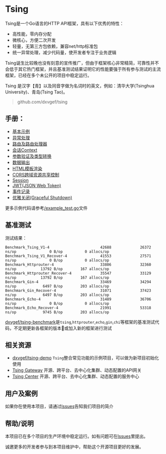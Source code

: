 # Tsing
Tsing是一个Go语言的HTTP API框架，具有以下优秀的特性：
- 高性能，零内存分配
- 微核心，方便二次开发
- 轻量，无第三方包依赖，兼容net/http标准包
- 统一异常处理，减少代码量，使开发者专注于业务逻辑

Tsing诞生比较晚也没有刻意的宣传推广，但由于框架核心非常精简，可靠性并不会低于其它热门框架，并且基准测试结果证明它的性能要强于所有参与测试的主流框架，已经在多个未公开的项目中稳定运行。

Tsing 是汉字【青】以及同音字做为名词时的英文，例如：清华大学(Tsinghua University)、青岛(Tsing Tao)。

> github.com/dxvgef/tsing

## 手册：

* [基本示例](https://github.com/dxvgef/tsing/wiki/%E5%9F%BA%E6%9C%AC%E7%A4%BA%E4%BE%8B)
* [异常处理](https://github.com/dxvgef/tsing/wiki/%E5%BC%82%E5%B8%B8%E5%A4%84%E7%90%86)
* [路由及路由处理器](https://github.com/dxvgef/tsing/wiki/%E8%B7%AF%E7%94%B1%E5%8F%8A%E8%B7%AF%E7%94%B1%E5%A4%84%E7%90%86%E5%99%A8)
* [会话Context](https://github.com/dxvgef/tsing/wiki/%E4%BC%9A%E8%AF%9DContext)
* [参数验证及类型转换](https://github.com/dxvgef/tsing/wiki/%E5%8F%82%E6%95%B0%E9%AA%8C%E8%AF%81%E5%8F%8A%E7%B1%BB%E5%9E%8B%E8%BD%AC%E6%8D%A2)
* [数据输出](https://github.com/dxvgef/tsing/wiki/%E6%95%B0%E6%8D%AE%E8%BE%93%E5%87%BA)
* [HTML模板渲染](https://github.com/dxvgef/tsing/wiki/HTML%E6%A8%A1%E6%9D%BF%E6%B8%B2%E6%9F%93)
* [CORS跨域资源共享控制](https://github.com/dxvgef/tsing/wiki/CORS%E8%B7%A8%E5%9F%9F%E8%B5%84%E6%BA%90%E5%85%B1%E4%BA%AB%E6%8E%A7%E5%88%B6)
* [Session](https://github.com/dxvgef/tsing/wiki/Session)
* [JWT(JSON Web Token)](https://github.com/dxvgef/tsing/wiki/JSON-Web-Token)
* [事件记录](https://github.com/dxvgef/tsing/wiki/%E4%BA%8B%E4%BB%B6%E8%AE%B0%E5%BD%95)
* [优雅关闭(Graceful Shutdown)](https://github.com/dxvgef/tsing/wiki/%E4%BC%98%E9%9B%85%E5%85%B3%E9%97%AD(Graceful-Shutdown))

更多示例代码请参考[/example_test.go](https://github.com/dxvgef/tsing/blob/master/example_test.go)文件

## 基准测试

测试结果：
```
Benchmark_Tsing_V1-4                       42688             26372 ns/op               0 B/op          0 allocs/op
Benchmark_Tsing_V1_Recover-4               41553             27571 ns/op               0 B/op          0 allocs/op
Benchmark_Httprouter-4                     33806             32360 ns/op           13792 B/op        167 allocs/op
Benchmark_Httprouter_Recover-4             35547             33129 ns/op           13792 B/op        167 allocs/op
Benchmark_Gin-4                            33469             34294 ns/op            6497 B/op        203 allocs/op
Benchmark_Gin_Recover-4                    31071             37423 ns/op            6497 B/op        203 allocs/op
Benchmark_Echo-4                           31489             36706 ns/op               0 B/op          0 allocs/op
Benchmark_Echo_Recover-4                   21991             53318 ns/op            9745 B/op        203 allocs/op
```
[dxvgef/tsing-benchmark](https://github.com/dxvgef/tsing-benchmark)是`tsing`,`httprouter`,`echo`,`gin`,`chi`等框架的基准测试代码，不定期更新各框架的版本或加入新的框架进行测试


## 相关资源

- [dxvgef/tsing-demo](https://github.com/dxvgef/tsing-demo) `Tsing`整合常见功能的示例项目，可以做为新项目初始化使用
- [Tsing Gateway](https://github.com/dxvgef/tsing-gateway) 开源、跨平台、去中心化集群、动态配置的API网关
- [Tsing Center](https://github.com/dxvgef/tsing-center) 开源、跨平台、去中心化集群、动态配置的服务中心

## 用户及案例

如果你在使用本项目，请通过[Issues](https://github.com/dxvgef/tsing/issues)告知我们项目的简介

## 帮助/说明

本项目已在多个项目的生产环境中稳定运行。如有问题可在[Issues](https://github.com/dxvgef/tsing/issues)里提出。

诚邀更多的开发者参与到本项目维护中，帮助这个开源项目更好的发展。
